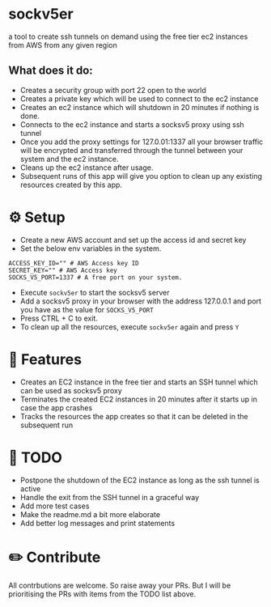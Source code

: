 # sockv5er
a tool to create ssh tunnels on demand using the free tier ec2 instances from AWS from any given region

## What does it do:
- Creates a security group with port 22 open to the world
- Creates a private key which will be used to connect to the ec2 instance
- Creates an ec2 instance which will shutdown in 20 minutes if nothing is done.
- Connects to the ec2 instance and starts a socksv5 proxy using ssh tunnel
- Once you add the proxy settings for 127.0.01:1337 all your browser traffic will be encrypted and transferred through the tunnel between your system and the ec2 instance.
- Cleans up the ec2 instance after usage.
- Subsequent runs of this app will give you option to clean up any existing resources created by this app.

# ⚙️ Setup 
- Create a new AWS account and set up the access id and secret key
- Set the below env variables in the system.

```shell
ACCESS_KEY_ID="" # AWS Access key ID
SECRET_KEY="" # AWS Access key
SOCKS_V5_PORT=1337 # A free port on your system.
```
- Execute `sockv5er` to start the socksv5 server
- Add a socksv5 proxy in your browser with the address 127.0.0.1 and port you have as the value for `SOCKS_V5_PORT`
- Press CTRL + C to exit.
- To clean up all the resources, execute `sockv5er` again and press `Y`

# 🎊 Features
- Creates an EC2 instance in the free tier and starts an SSH tunnel which can be used as socksv5 proxy
- Terminates the created EC2 instances in 20 minutes after it starts up in case the app crashes
- Tracks the resources the app creates so that it can be deleted in the subsequent run

# 📝 TODO
- Postpone the shutdown of the EC2 instance as long as the ssh tunnel is active
- Handle the exit from the SSH tunnel in a graceful way
- Add more test cases
- Make the readme.md a bit more elaborate
- Add better log messages and print statements

# ✏️ Contribute
All contrbutions are welcome. So raise away your PRs. But I will be prioritising the PRs with items from the TODO list above.
